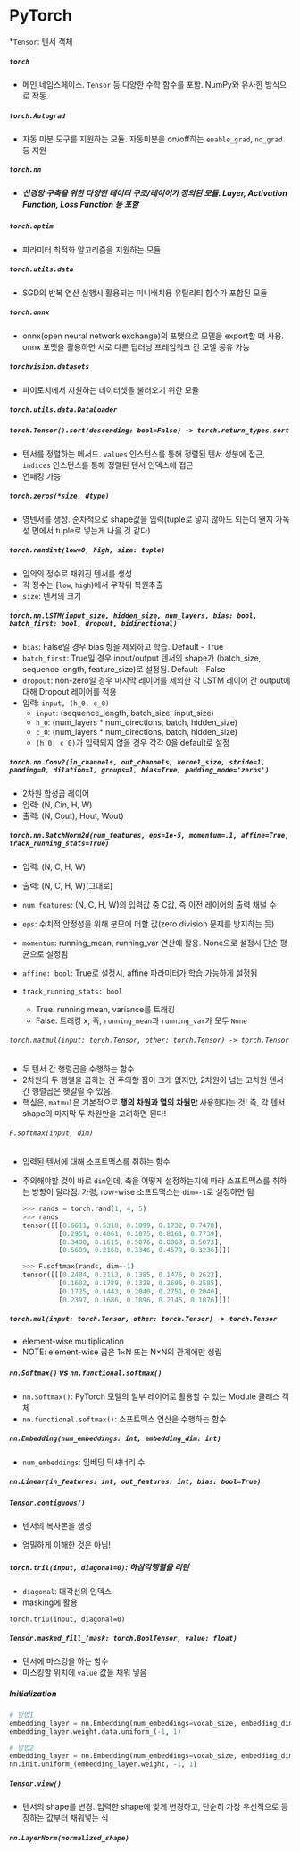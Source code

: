# PyTorch
*`Tensor`: 텐서 객체

##### `torch`

- 메인 네임스페이스. `Tensor` 등 다양한 수학 함수를 포함. NumPy와 유사한 방식으로 작동.

##### `torch.Autograd`

- 자동 미분 도구를 지원하는 모듈. 자동미분을 on/off하는 `enable_grad`, `no_grad` 등 지원

##### `torch.nn`

- ##### 신경망 구축을 위한 다양한 데이터 구조/레이어가 정의된 모듈. Layer, Activation Function, Loss Function 등 포함

##### `torch.optim`

- 파라미터 최적화 알고리즘을 지원하는 모듈

##### `torch.utils.data`

- SGD의 반복 연산 실행시 활용되는 미니배치용 유틸리티 함수가 포함된 모듈

##### `torch.onnx`

- onnx(open neural network exchange)의 포맷으로 모델을 export할 떄 사용. onnx 포맷을 활용하면 서로 다른 딥러닝 프레임워크 간 모델 공유 가능

##### `torchvision.datasets`

- 파이토치에서 지원하는 데이터셋을 불러오기 위한 모듈

##### `torch.utils.data.DataLoader`

##### `torch.Tensor().sort(descending: bool=False) -> torch.return_types.sort`

- 텐서를 정렬하는 메서드. `values` 인스턴스를 통해 정렬된 텐서 성분에 접근, `indices` 인스턴스를 통해 정렬된 텐서 인덱스에 접근
- 언패킹 가능!

##### `torch.zeros(*size, dtype)`

- 영텐서를 생성. 순차적으로 shape값을 입력(tuple로 넣지 않아도 되는데 왠지 가독성 면에서 tuple로 넣는게 나을 것 같다)

##### `torch.randint(low=0, high, size: tuple)`

- 임의의 정수로 채워진 텐서를 생성
- 각 정수는 [`low`, `high`)에서 무작위 복원추출
- `size`: 텐서의 크기

##### `torch.nn.LSTM(input_size, hidden_size, num_layers, bias: bool, batch_first: bool, dropout, bidirectional)`

- `bias`: False일 경우 bias 항을 제외하고 학습. Default - True
- `batch_first`: True일 경우 input/output 텐서의 shape가 (batch_size, sequence length, feature_size)로 설정됨. Default - False
- `dropout`: non-zero일 경우 마지막 레이어를 제외한 각 LSTM 레이어 간 output에 대해 Dropout 레이어를 적용
- 입력: `input, (h_0, c_0)`
  - `input`: (sequence_length, batch_size, input_size)
  - `h_0`: (num_layers \* num_directions, batch, hidden_size)
  - `c_0`: (num_layers \* num_directions, batch, hidden_size)
  - `(h_0, c_0)`가 입력되지 않을 경우 각각  0을 default로 설정

##### `torch.nn.Conv2(in_channels, out_channels, kernel_size, stride=1, padding=0, dilation=1, groups=1, bias=True, padding_mode='zeros')`

- 2차원 합성곱 레이어
- 입력: (N, Cin, H, W)
- 출력: (N, Cout), Hout, Wout)

##### `torch.nn.BatchNorm2d(num_features, eps=1e-5, momentum=.1, affine=True, track_running_stats=True)`

- 입력: (N, C, H, W)
- 출력: (N, C, H, W)(그대로)

- `num_features`: (N, C, H, W)의 입력값 중 C값, 즉 이전 레이어의 출력 채널 수
- `eps`: 수치적 안정성을 위해 분모에 더할 값(zero division 문제를 방지하는 듯)
- `momentum`: running_mean, running_var 연산에 활용. None으로 설정시 단순 평균으로 설정됨
- `affine: bool`: True로 설정시, affine 파라미터가 학습 가능하게 설정됨
- `track_running_stats: bool`
  - True: running mean, variance를 트래킹
  - False: 트래킹 x, 즉, `running_mean`과 `running_var`가 모두 `None`

###### `torch.matmul(input: torch.Tensor, other: torch.Tensor) -> torch.Tensor`

- 두 텐서 간 행렬곱을 수행하는 함수
- 2차원의 두 행렬을 곱하는 건 주의할 점이 크게 없지만, 2차원이 넘는 고차원 텐서 간 행렬곱은 헷갈릴 수 있음.
- 핵심은, `matmul`은 기본적으로 **행의 차원과 열의 차원만** 사용한다는 것! 즉, 각 텐서 shape의 마지막 두 차원만을 고려하면 된다!

###### `F.softmax(input, dim)`

- 입력된 텐서에 대해 소프트맥스를 취하는 함수

- 주의해야할 것이 바로 `dim`인데, 축을 어떻게 설정하는지에 따라 소프트맥스를 취하는 방향이 달라짐. 가령,  row-wise 소프트맥스는 `dim=-1`로 설정하면 됨

  ```python
  >>> rands = torch.rand(1, 4, 5)
  >>> rands
  tensor([[[0.6611, 0.5318, 0.1099, 0.1732, 0.7478],
           [0.2951, 0.4061, 0.1075, 0.8161, 0.7739],
           [0.3400, 0.1615, 0.5076, 0.8063, 0.5073],
           [0.5689, 0.2168, 0.3346, 0.4579, 0.3236]]])
  
  >>> F.softmax(rands, dim=-1)
  tensor([[[0.2404, 0.2113, 0.1385, 0.1476, 0.2622],
           [0.1602, 0.1789, 0.1328, 0.2696, 0.2585],
           [0.1725, 0.1443, 0.2040, 0.2751, 0.2040],
           [0.2397, 0.1686, 0.1896, 0.2145, 0.1876]]])
  ```

##### `torch.mul(input: torch.Tensor, other: torch.Tensor) -> torch.Tensor`

- element-wise multiplication
- NOTE: element-wise 곱은 1×N 또는 N×N의 관계에만 성립

##### `nn.Softmax()` vs `nn.functional.softmax()`

- `nn.Softmax()`: PyTorch 모델의 일부 레이어로 활용할 수 있는 Module 클래스 객체
- `nn.functional.softmax()`: 소프트맥스 연산을 수행하는 함수

##### `nn.Embedding(num_embeddings: int, embedding_dim: int)`

- `num_embeddings`: 임베딩 딕셔너리 수

##### `nn.Linear(in_features: int, out_features: int, bias: bool=True)`

##### `Tensor.contiguous()`

- 텐서의 복사본을 생성

- 엄밀하게 이해한 것은 아님!

##### `torch.tril(input, diagonal=0)`: 하삼각행렬을 리턴

- `diagonal`: 대각선의 인덱스
- masking에 활용

`torch.triu(input, diagonal=0)`

##### `Tensor.masked_fill_(mask: torch.BoolTensor, value: float)`

- 텐서에 마스킹을 하는 함수
- 마스킹할 위치에 `value` 값을 채워 넣음

##### Initialization

```python
# 방법1
embedding_layer = nn.Embedding(num_embeddings=vocab_size, embedding_dim=3)
embedding_layer.weight.data.uniform_(-1, 1)

# 방법2 
embedding_layer = nn.Embedding(num_embeddings=vocab_size, embedding_dim=3)
nn.init.uniform_(embedding_layer.weight, -1, 1)
```

##### `Tensor.view()`

- 텐서의 shape를 변경. 입력한 shape에 맞게 변경하고, 단순히 가장 우선적으로 등장하는 값부터 채워넣는 식

##### `nn.LayerNorm(normalized_shape)`